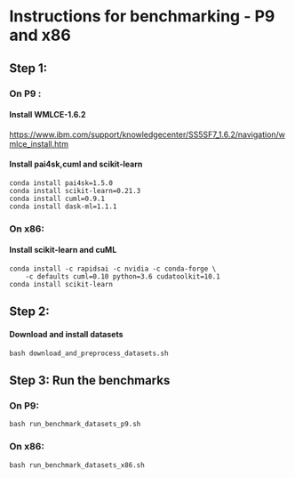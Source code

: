 # Instructions for benchmarking - P9 and x86

## Step 1:

### On P9 :

#### Install WMLCE-1.6.2
https://www.ibm.com/support/knowledgecenter/SS5SF7_1.6.2/navigation/wmlce_install.htm 

#### Install pai4sk,cuml and scikit-learn
```
conda install pai4sk=1.5.0
conda install scikit-learn=0.21.3
conda install cuml=0.9.1
conda install dask-ml=1.1.1
```

### On x86:
#### Install scikit-learn and cuML
```
conda install -c rapidsai -c nvidia -c conda-forge \
    -c defaults cuml=0.10 python=3.6 cudatoolkit=10.1
conda install scikit-learn
```
## Step 2: 
#### Download and install datasets 

`bash download_and_preprocess_datasets.sh`

## Step 3: Run the benchmarks

### On P9: 
```
bash run_benchmark_datasets_p9.sh
```

### On x86:
```
bash run_benchmark_datasets_x86.sh
```
